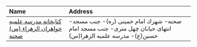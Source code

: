 | Name                                                                                                                               | Address                                                                                                    |
|:-----------------------------------------------------------------------------------------------------------------------------------|:-----------------------------------------------------------------------------------------------------------|
| [کتابخانه مدرسه علمیه خواهران الزهراء (س) صحنه](https://lib.ir/fa/library/706/کتابخانه-مدرسه-علمیه-خواهران-الزهراء-س-صحنه/search/) | صحنه- شهرك امام خمینی (ره)- جنب مسجد- انتهای خیابان چهل متری- جنب مسجد امام حسین(ع)- مدرسه علمیه الزهرا(س) |
